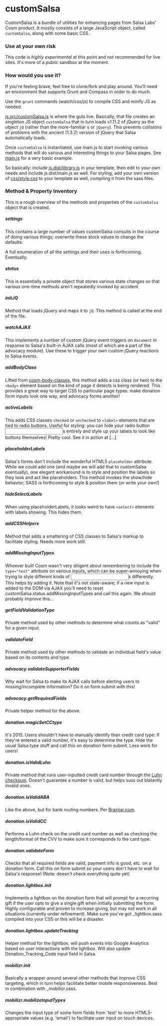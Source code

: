 # customSalsa #

CustomSalsa is a bundle of utilities for enhancing pages from Salsa Labs' Cosm product. It mostly consists of a large JavaScript object, called `customSalsa`, along with some basic CSS. 

### Use at your own risk ###

This code is *highly experimental* at this point and not recommended for live sites. It's more of a public sandbox at the moment.

### How would you use it? ###

If you're feeling brave, feel free to clone/fork and play around. You'll need an environment that supports Grunt and Compass in order to do much. 

Use the `grunt` commands (watch/css/js) to compile CSS and minify JS as needed.

[js.src/customSalsa.js](js.src/customSalsa.js) is where the guts live. Basically, that file creates an singleton JS object `customSalsa` that in turn loads v1.11.2 of jQuery as the object `jQ` (rather than the more-familiar `$` or `jQuery`). This prevents collisions of problems with the ancient (1.3.2) version of jQuery that Salsa automatically loads.

Once `customSalsa` is instantiated, use main.js to start invoking various methods that will do various and interesting things to your Salsa pages. See [main.js](main.js) for a very basic example.

So basically: include [js.dist/library.js](js.dist/library.js) in your template, then edit to your own needs and include js.dist/main.js as well. For styling, add your own version of [css/style.css](css/style.css) to your template as well, compiling it from the sass files.

### Method & Property Inventory ###

This is a rough overview of the methods and properties of the `customSalsa` object that is created.

##### settings #####

This contains a large number of values customSalsa consults in the course of doing various things; overwrite these stock values to change the defaults. 

A full enumeration of all the settings and their uses is forthcoming. Eventually.

##### status #####

This is essentially a private object that stores various state changes so that various one-time methods aren't repeatedly invoked by accident.

##### initJQ #####

Method that loads jQuery and maps it to `jQ`. This method is called at the end of the file.

##### watchAJAX #####

This implements a number of custom jQuery event triggers on `document` in response to Salsa's built-in AJAX calls (most of which are a part of the advocacy module). Use these to trigger your own custom jQuery reactions to Salsa events. 

##### addBodyClass #####

Lifted from [cosm-body-classes](https://github.com/drywall/cosm-body-classes), this method adds a css class (or two) to the `<body>` element based on the kind of page it detects is being rendered. This provides a great way to target CSS to particular page types: make donation form inputs look one way, and advocacy forms another!

##### activeLabels #####

This adds CSS classes `checked` or `unchecked` to `<label>` elements that are tied to radio buttons. Useful for styling: you can hide your radio button <input>s entirely and style up your labels to look like buttons themselves! Pretty cool. See it in action at [...]

##### placeholderLabels #####

Salsa's forms don't include the wonderful HTML5 `placeholder` attribute. While we could add one (and maybe we will add that to customSalsa eventually), one elegant workaround is to style and position the labels so they look and act like placeholders. This method invokes the show/hide behavior; SASS is forthcoming to style & position them (or write your own!)

##### hideSelectLabels ######

When using placeholderLabels, it looks weird to have `<select>` elements with labels showing. This hides them. 

##### addCSSHelpers #####

Method that adds a smattering of CSS classes to Salsa's markup to facilitate styling. Needs more work still.

##### addMissingInputTypes #####

Whoever built Cosm wasn't very diligent about remembering to include the `type="text"` attribute on various inputs, which can be super-annoying when trying to style different kinds of <input>s differently. This helps by adding it. Note that it's not state-aware; if a new input is added to the DOM via AJAX you'll need to reset customSalsa.status.addMissingInputTypes and call this again. We should probably improve this...

##### getFieldValidationType #####

Private method used by other methods to determine what counts as "valid" for a given input.

##### validateField #####

Private method used by other methods to validate an individual field's value based on its contents and type.

##### advocacy.validateSupporterFields #####

Why wait for Salsa to make its AJAX calls before alerting users to missing/incomplete information? Do it on form submit with this!

##### advocacy.getRequiredFields #####

Private helper method for the above. 

##### donation.magicSetCCtype #####

It's 2015. Users shouldn't have to manually identify their credit card type: If they're entered a valid number, it's easy to determine the type. Hide the usual Salsa type stuff and call this on donation form submit. Less work for users! 

##### donation.isValidLuhn #####

Private method that runs user-inputted credit card number through the [Luhn checksum](https://www.wikiwand.com/en/Luhn_algorithm). Doesn't guarantee a number is valid, but helps suss out blatantly invalid ones.

##### donation.isValidABA #####

Like the above, but for bank routing numbers. Per [Brainjar.com](http://www.brainjar.com/js/validation/).

##### donation.isValidCC ######

Performs a Luhn check on the credit card number as well as checking the length/format of the CVV to make sure it corresponds to the card type.

##### donation.validateForm #####

Checks that all required fields are valid, payment info is good, etc. on a donation form. Call this on form submit so your users don't have to wait for Salsa's response! (Note: doesn't check everything quite yet)

##### donation.lightbox.init #####

Implements a lightbox on the donation form that will prompt for a recurring gift if the user opts to give a single gift when initially submitting the form. Highly configurable and proven to increase giving, but may not work in all situations (currently under refinement). Make sure you've got _lightbox.sass compiled into your CSS or this will be a disaster.

##### donation.lightbox.updateTracking #####

Helper method for the lightbox, will push events into Google Analytics based on user interactions with the lightbox. Will also update Donation_Tracking_Code input field in Salsa.

##### mobilizr.init #####

Basically a wrapper around several other methods that improve CSS targeting, which in turn helps facilitate better mobile responsiveness. Best in combination with _mobilizr.sass.

##### mobilizr.mobilizeInputTypes #####

Changes the input type of some form fields from 'text' to more HTML5-appropriate values (e.g. 'email') to facilitate user input on touch devices. 
